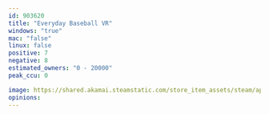 ```yaml
---
id: 903620
title: "Everyday Baseball VR"
windows: "true"
mac: "false"
linux: false
positive: 7
negative: 8
estimated_owners: "0 - 20000"
peak_ccu: 0

image: https://shared.akamai.steamstatic.com/store_item_assets/steam/apps/903620/header.jpg?t=1539852667
opinions:
---
```

